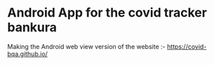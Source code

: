 # Android App for the covid tracker bankura

Making the Android web view version of the website :- https://covid-bqa.github.io/


